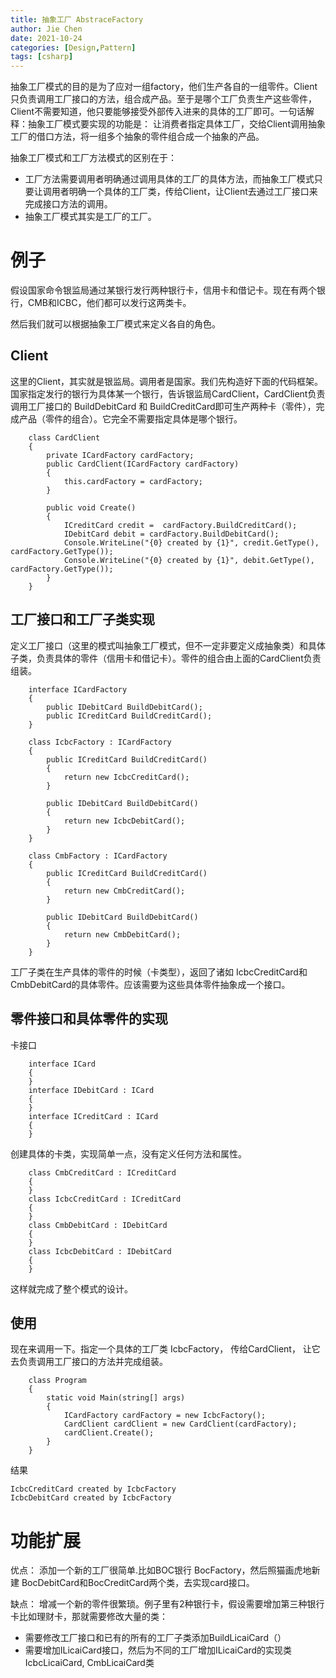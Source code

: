 ```yaml
---
title: 抽象工厂 AbstraceFactory
author: Jie Chen
date: 2021-10-24
categories: [Design,Pattern]
tags: [csharp]
---
```


抽象工厂模式的目的是为了应对一组factory，他们生产各自的一组零件。Client只负责调用工厂接口的方法，组合成产品。至于是哪个工厂负责生产这些零件，Client不需要知道，他只要能够接受外部传入进来的具体的工厂即可。一句话解释：抽象工厂模式要实现的功能是： 让消费者指定具体工厂，交给Client调用抽象工厂的借口方法，将一组多个抽象的零件组合成一个抽象的产品。

抽象工厂模式和工厂方法模式的区别在于：

* 工厂方法需要调用者明确通过调用具体的工厂的具体方法，而抽象工厂模式只要让调用者明确一个具体的工厂类，传给Client，让Client去通过工厂接口来完成接口方法的调用。
* 抽象工厂模式其实是工厂的工厂。


# 例子

假设国家命令银监局通过某银行发行两种银行卡，信用卡和借记卡。现在有两个银行，CMB和ICBC，他们都可以发行这两类卡。

然后我们就可以根据抽象工厂模式来定义各自的角色。

## Client

这里的Client，其实就是银监局。调用者是国家。我们先构造好下面的代码框架。国家指定发行的银行为具体某一个银行，告诉银监局CardClient，CardClient负责调用工厂接口的 BuildDebitCard 和 BuildCreditCard即可生产两种卡（零件），完成产品（零件的组合）。它完全不需要指定具体是哪个银行。

~~~
    class CardClient
    {
        private ICardFactory cardFactory;
        public CardClient(ICardFactory cardFactory)
        {
            this.cardFactory = cardFactory;
        }

        public void Create()
        {
            ICreditCard credit =  cardFactory.BuildCreditCard();
            IDebitCard debit = cardFactory.BuildDebitCard();
            Console.WriteLine("{0} created by {1}", credit.GetType(), cardFactory.GetType());
            Console.WriteLine("{0} created by {1}", debit.GetType(), cardFactory.GetType());
        }
    }
~~~

## 工厂接口和工厂子类实现

定义工厂接口（这里的模式叫抽象工厂模式，但不一定非要定义成抽象类）和具体子类，负责具体的零件（信用卡和借记卡）。零件的组合由上面的CardClient负责组装。

~~~
    interface ICardFactory
    {
        public IDebitCard BuildDebitCard();
        public ICreditCard BuildCreditCard();
    }
~~~

~~~
    class IcbcFactory : ICardFactory
    {
        public ICreditCard BuildCreditCard()
        {
            return new IcbcCreditCard();
        }

        public IDebitCard BuildDebitCard()
        {
            return new IcbcDebitCard();
        }
    }
~~~

~~~
    class CmbFactory : ICardFactory
    {
        public ICreditCard BuildCreditCard()
        {
            return new CmbCreditCard();
        }

        public IDebitCard BuildDebitCard()
        {
            return new CmbDebitCard();
        }
    }
~~~

工厂子类在生产具体的零件的时候（卡类型），返回了诸如 IcbcCreditCard和CmbDebitCard的具体零件。应该需要为这些具体零件抽象成一个接口。

## 零件接口和具体零件的实现

卡接口

~~~
    interface ICard
    {
    }
	interface IDebitCard : ICard
    {
    }
	interface ICreditCard : ICard
    {
    }
~~~

创建具体的卡类，实现简单一点，没有定义任何方法和属性。

~~~
    class CmbCreditCard : ICreditCard
    {
    }
    class IcbcCreditCard : ICreditCard
    {
    }
    class CmbDebitCard : IDebitCard
    {
    }
    class IcbcDebitCard : IDebitCard
    {
    }
~~~

这样就完成了整个模式的设计。

## 使用

现在来调用一下。指定一个具体的工厂类 IcbcFactory， 传给CardClient， 让它去负责调用工厂接口的方法并完成组装。

~~~
    class Program
    {
        static void Main(string[] args)
        {
            ICardFactory cardFactory = new IcbcFactory();
            CardClient cardClient = new CardClient(cardFactory);
            cardClient.Create();
        }
    }
~~~

结果

~~~
IcbcCreditCard created by IcbcFactory
IcbcDebitCard created by IcbcFactory
~~~


# 功能扩展

优点： 添加一个新的工厂很简单.比如BOC银行 BocFactory，然后照猫画虎地新建 BocDebitCard和BocCreditCard两个类，去实现card接口。

缺点： 增减一个新的零件很繁琐。例子里有2种银行卡，假设需要增加第三种银行卡比如理财卡，那就需要修改大量的类： 

* 需要修改工厂接口和已有的所有的工厂子类添加BuildLicaiCard（）
* 需要增加ILicaiCard接口，然后为不同的工厂增加ILicaiCard的实现类 IcbcLicaiCard, CmbLicaiCard类

